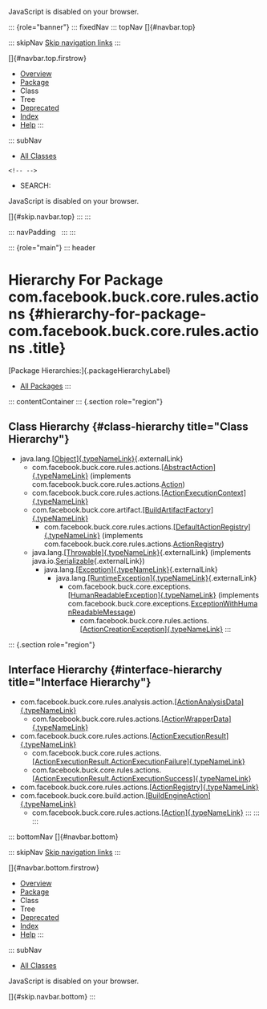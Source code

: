<div>

JavaScript is disabled on your browser.

</div>

::: {role="banner"}
::: fixedNav
::: topNav
[]{#navbar.top}

::: skipNav
[Skip navigation links](#skip.navbar.top "Skip navigation links")
:::

[]{#navbar.top.firstrow}

-   [Overview](../../../../../../index.html)
-   [Package](package-summary.html)
-   Class
-   Tree
-   [Deprecated](../../../../../../deprecated-list.html)
-   [Index](../../../../../../index-all.html)
-   [Help](../../../../../../help-doc.html)
:::

::: subNav
-   [All Classes](../../../../../../allclasses.html)

```{=html}
<!-- -->
```
-   SEARCH:

<div>

<div>

JavaScript is disabled on your browser.

</div>

</div>

[]{#skip.navbar.top}
:::
:::

::: navPadding
 
:::
:::

::: {role="main"}
::: header
# Hierarchy For Package com.facebook.buck.core.rules.actions {#hierarchy-for-package-com.facebook.buck.core.rules.actions .title}

[Package Hierarchies:]{.packageHierarchyLabel}

-   [All Packages](../../../../../../overview-tree.html)
:::

::: contentContainer
::: {.section role="region"}
## Class Hierarchy {#class-hierarchy title="Class Hierarchy"}

-   java.lang.[[Object]{.typeNameLink}](http://docs.oracle.com/javase/7/docs/api/java/lang/Object.html?is-external=true "class or interface in java.lang"){.externalLink}
    -   com.facebook.buck.core.rules.actions.[[AbstractAction]{.typeNameLink}](AbstractAction.html "class in com.facebook.buck.core.rules.actions")
        (implements
        com.facebook.buck.core.rules.actions.[Action](Action.html "interface in com.facebook.buck.core.rules.actions"))
    -   com.facebook.buck.core.rules.actions.[[ActionExecutionContext]{.typeNameLink}](ActionExecutionContext.html "class in com.facebook.buck.core.rules.actions")
    -   com.facebook.buck.core.artifact.[[BuildArtifactFactory]{.typeNameLink}](../../artifact/BuildArtifactFactory.html "class in com.facebook.buck.core.artifact")
        -   com.facebook.buck.core.rules.actions.[[DefaultActionRegistry]{.typeNameLink}](DefaultActionRegistry.html "class in com.facebook.buck.core.rules.actions")
            (implements
            com.facebook.buck.core.rules.actions.[ActionRegistry](ActionRegistry.html "interface in com.facebook.buck.core.rules.actions"))
    -   java.lang.[[Throwable]{.typeNameLink}](http://docs.oracle.com/javase/7/docs/api/java/lang/Throwable.html?is-external=true "class or interface in java.lang"){.externalLink}
        (implements
        java.io.[Serializable](http://docs.oracle.com/javase/7/docs/api/java/io/Serializable.html?is-external=true "class or interface in java.io"){.externalLink})
        -   java.lang.[[Exception]{.typeNameLink}](http://docs.oracle.com/javase/7/docs/api/java/lang/Exception.html?is-external=true "class or interface in java.lang"){.externalLink}
            -   java.lang.[[RuntimeException]{.typeNameLink}](http://docs.oracle.com/javase/7/docs/api/java/lang/RuntimeException.html?is-external=true "class or interface in java.lang"){.externalLink}
                -   com.facebook.buck.core.exceptions.[[HumanReadableException]{.typeNameLink}](../../exceptions/HumanReadableException.html "class in com.facebook.buck.core.exceptions")
                    (implements
                    com.facebook.buck.core.exceptions.[ExceptionWithHumanReadableMessage](../../exceptions/ExceptionWithHumanReadableMessage.html "interface in com.facebook.buck.core.exceptions"))
                    -   com.facebook.buck.core.rules.actions.[[ActionCreationException]{.typeNameLink}](ActionCreationException.html "class in com.facebook.buck.core.rules.actions")
:::

::: {.section role="region"}
## Interface Hierarchy {#interface-hierarchy title="Interface Hierarchy"}

-   com.facebook.buck.core.rules.analysis.action.[[ActionAnalysisData]{.typeNameLink}](../analysis/action/ActionAnalysisData.html "interface in com.facebook.buck.core.rules.analysis.action")
    -   com.facebook.buck.core.rules.actions.[[ActionWrapperData]{.typeNameLink}](ActionWrapperData.html "interface in com.facebook.buck.core.rules.actions")
-   com.facebook.buck.core.rules.actions.[[ActionExecutionResult]{.typeNameLink}](ActionExecutionResult.html "interface in com.facebook.buck.core.rules.actions")
    -   com.facebook.buck.core.rules.actions.[[ActionExecutionResult.ActionExecutionFailure]{.typeNameLink}](ActionExecutionResult.ActionExecutionFailure.html "interface in com.facebook.buck.core.rules.actions")
    -   com.facebook.buck.core.rules.actions.[[ActionExecutionResult.ActionExecutionSuccess]{.typeNameLink}](ActionExecutionResult.ActionExecutionSuccess.html "interface in com.facebook.buck.core.rules.actions")
-   com.facebook.buck.core.rules.actions.[[ActionRegistry]{.typeNameLink}](ActionRegistry.html "interface in com.facebook.buck.core.rules.actions")
-   com.facebook.buck.core.build.action.[[BuildEngineAction]{.typeNameLink}](../../build/action/BuildEngineAction.html "interface in com.facebook.buck.core.build.action")
    -   com.facebook.buck.core.rules.actions.[[Action]{.typeNameLink}](Action.html "interface in com.facebook.buck.core.rules.actions")
:::
:::
:::

::: bottomNav
[]{#navbar.bottom}

::: skipNav
[Skip navigation links](#skip.navbar.bottom "Skip navigation links")
:::

[]{#navbar.bottom.firstrow}

-   [Overview](../../../../../../index.html)
-   [Package](package-summary.html)
-   Class
-   Tree
-   [Deprecated](../../../../../../deprecated-list.html)
-   [Index](../../../../../../index-all.html)
-   [Help](../../../../../../help-doc.html)
:::

::: subNav
-   [All Classes](../../../../../../allclasses.html)

<div>

<div>

JavaScript is disabled on your browser.

</div>

</div>

[]{#skip.navbar.bottom}
:::
